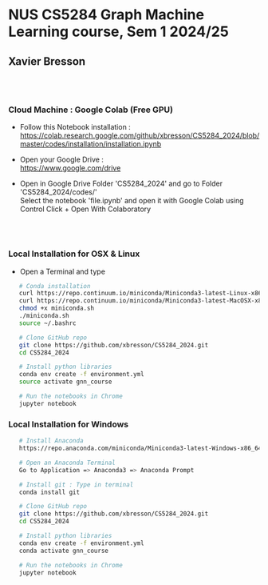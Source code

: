 # NUS CS5284 Graph Machine Learning course, Sem 1 2024/25

## Xavier Bresson


<br><br> 


### Cloud Machine : Google Colab (Free GPU)

* Follow this Notebook installation :<br>
https://colab.research.google.com/github/xbresson/CS5284_2024/blob/master/codes/installation/installation.ipynb

* Open your Google Drive :<br>
https://www.google.com/drive

* Open in Google Drive Folder 'CS5284_2024' and go to Folder 'CS5284_2024/codes/'<br>
Select the notebook 'file.ipynb' and open it with Google Colab using Control Click + Open With Colaboratory



<br><br>

### Local Installation for OSX & Linux

* Open a Terminal and type


```sh
   # Conda installation
   curl https://repo.continuum.io/miniconda/Miniconda3-latest-Linux-x86_64.sh -o miniconda.sh -J -L -k # Linux
   curl https://repo.continuum.io/miniconda/Miniconda3-latest-MacOSX-x86_64.sh -o miniconda.sh -J -L -k # OSX
   chmod +x miniconda.sh
   ./miniconda.sh
   source ~/.bashrc

   # Clone GitHub repo
   git clone https://github.com/xbresson/CS5284_2024.git
   cd CS5284_2024

   # Install python libraries
   conda env create -f environment.yml
   source activate gnn_course

   # Run the notebooks in Chrome
   jupyter notebook
   ```




### Local Installation for Windows 

```sh
   # Install Anaconda 
   https://repo.anaconda.com/miniconda/Miniconda3-latest-Windows-x86_64.exe

   # Open an Anaconda Terminal 
   Go to Application => Anaconda3 => Anaconda Prompt 

   # Install git : Type in terminal
   conda install git 

   # Clone GitHub repo
   git clone https://github.com/xbresson/CS5284_2024.git
   cd CS5284_2024

   # Install python libraries
   conda env create -f environment.yml
   conda activate gnn_course

   # Run the notebooks in Chrome
   jupyter notebook
   ```

   